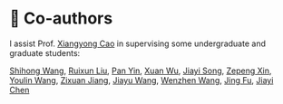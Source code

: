 # 👥 Co-authors

I assist Prof. [Xiangyong Cao](https://gr.xjtu.edu.cn/en/web/caoxiangyong) in supervising some undergraduate and graduate students:

[Shihong Wang](https://github.com/jackwang0108), [Ruixun Liu](https://github.com/liuruixun), [Pan Yin](https://github.com/Morefree303), [Xuan Wu](https://github.com/hhBonnie), [Jiayi Song](https://github.com/songyangyifei), [Zepeng Xin](https://github.com/xcarl1), [Youlin Wang](https://github.com/wyl03291211), [Zixuan Jiang](https://github.com/Andrew0425), [Jiayu Wang](https://github.com/JiayuuWang), [Wenzhen Wang](), [Jing Fu](), [Jiayi Chen]()
